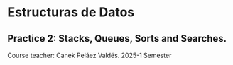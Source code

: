 Estructuras de Datos
======================

Practice 2: Stacks, Queues, Sorts and Searches.
---------------------------------------------------
Course teacher: Canek Peláez Valdés.
2025-1 Semester
